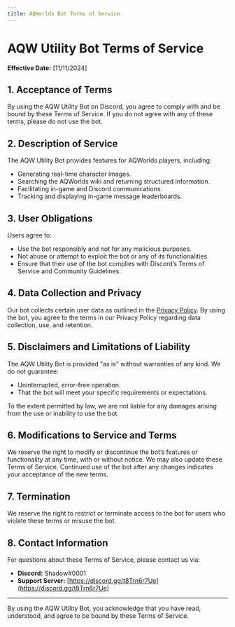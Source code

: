 ```yaml
---
title: AQWorlds Bot Terms of Service
---
```


# AQW Utility Bot Terms of Service

**Effective Date:** [11/11/2024]

## 1. Acceptance of Terms
By using the AQW Utility Bot on Discord, you agree to comply with and be bound by these Terms of Service. If you do not agree with any of these terms, please do not use the bot.

## 2. Description of Service
The AQW Utility Bot provides features for AQWorlds players, including:
- Generating real-time character images.
- Searching the AQWorlds wiki and returning structured information.
- Facilitating in-game and Discord communications.
- Tracking and displaying in-game message leaderboards.

## 3. User Obligations
Users agree to:
- Use the bot responsibly and not for any malicious purposes.
- Not abuse or attempt to exploit the bot or any of its functionalities.
- Ensure that their use of the bot complies with Discord’s Terms of Service and Community Guidelines.

## 4. Data Collection and Privacy
Our bot collects certain user data as outlined in the [Privacy Policy](./index.md). By using the bot, you agree to the terms in our Privacy Policy regarding data collection, use, and retention.

## 5. Disclaimers and Limitations of Liability
The AQW Utility Bot is provided "as is" without warranties of any kind. We do not guarantee:
- Uninterrupted, error-free operation.
- That the bot will meet your specific requirements or expectations.

To the extent permitted by law, we are not liable for any damages arising from the use or inability to use the bot.

## 6. Modifications to Service and Terms
We reserve the right to modify or discontinue the bot’s features or functionality at any time, with or without notice. We may also update these Terms of Service. Continued use of the bot after any changes indicates your acceptance of the new terms.

## 7. Termination
We reserve the right to restrict or terminate access to the bot for users who violate these terms or misuse the bot.

## 8. Contact Information
For questions about these Terms of Service, please contact us via:

- **Discord:** Shadοw#0001
- **Support Server:** [https://discord.gg/t8Trn6r7Ue](https://discord.gg/t8Trn6r7Ue)

---

By using the AQW Utility Bot, you acknowledge that you have read, understood, and agree to be bound by these Terms of Service.
